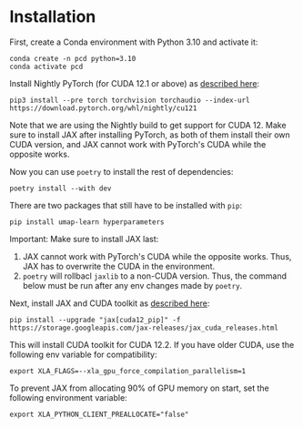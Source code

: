 # Installation

First, create a Conda environment with Python 3.10 and activate it:
```
conda create -n pcd python=3.10
conda activate pcd
```

Install Nightly PyTorch (for CUDA 12.1 or above) as [described here](https://pytorch.org/):
```
pip3 install --pre torch torchvision torchaudio --index-url https://download.pytorch.org/whl/nightly/cu121
```
Note that we are using the Nightly build to get support for CUDA 12.
Make sure to install JAX after installing PyTorch, as both of them install their own CUDA version, and JAX cannot work with PyTorch's CUDA while the opposite works.

Now you can use `poetry` to install the rest of dependencies:
```
poetry install --with dev
```

There are two packages that still have to be installed with `pip`:
```
pip install umap-learn hyperparameters
```

Important: Make sure to install JAX last:
1. JAX cannot work with PyTorch's CUDA while the opposite works. Thus, JAX has to overwrite the CUDA in the environment.
2. `poetry` will rollbacl `jaxlib` to a non-CUDA version. Thus, the command below must be run after any env changes made by `poetry`.

Next, install JAX and CUDA toolkit as [described here](https://github.com/google/jax#installation):
```
pip install --upgrade "jax[cuda12_pip]" -f https://storage.googleapis.com/jax-releases/jax_cuda_releases.html
```
This will install CUDA toolkit for CUDA 12.2. If you have older CUDA, use the following env variable for compatibility:
```
export XLA_FLAGS=--xla_gpu_force_compilation_parallelism=1
```

To prevent JAX from allocating 90% of GPU memory on start, set the following environment variable:
```
export XLA_PYTHON_CLIENT_PREALLOCATE="false"
```
